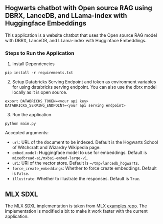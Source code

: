 ## Hogwarts chatbot with Open source RAG using DBRX, LanceDB, and LLama-index with Huggingface Embeddings

This application is a website chatbot that uses the Open source RAG model with DBRX, LanceDB, and LLama-index with Hugginface Embeddings.

### Steps to Run the Application

1. Install Dependencies
```
pip install -r requirements.txt
```

2. Setup Databricks Serving Endpoint and token as environment variables for using databricks serving endpoint. You can also use the dbrx model locally as it is open source.
```
export DATABRICKS_TOKEN=<your api key>
DATABRICKS_SERVING_ENDPOINT=<your api serving endpoint>
```

3. Run the application
```
python main.py
```

Accepted arguments:
- `url`: URL of the document to be indexed. Default is the Hogwarts School of Witchcraft and Wizardry Wikipedia page.
- `embed_model`: Huggingface model to use for embeddings. Default is `mixedbread-ai/mxbai-embed-large-v1`.
- `uri`: URI of the vector store. Default is `~/tmp/lancedb_hogwarts`.
- `force_create_embeddings`: Whether to force create embeddings. Default is `False`.
- `illustrate`: Whether to illustrate the responses. Default is `True`.


## MLX SDXL
The MLX SDXL implementation is taken from MLX [examples repo](https://github.com/ml-explore/mlx-examples/tree/main/stable_diffusion). The implementation is modified a bit to make it work faster with the current application.